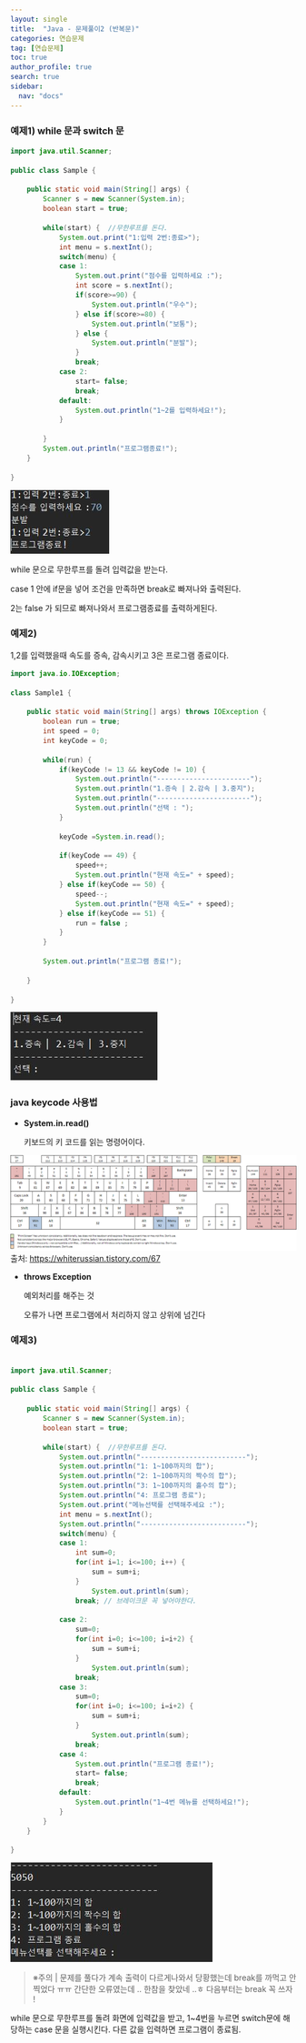 ```yaml
---
layout: single
title:  "Java - 문제풀이2 (반복문)"
categories: 연습문제
tag: [연습문제]
toc: true
author_profile: true
search: true
sidebar:
  nav: "docs"
---
```




### 예제1) while 문과 switch 문

```java
import java.util.Scanner;

public class Sample {

	public static void main(String[] args) {
		Scanner s = new Scanner(System.in);
		boolean start = true;
		
		while(start) {  //무한루프를 돈다.
			System.out.print("1:입력 2번:종료>");
			int menu = s.nextInt();
			switch(menu) {
			case 1:
				System.out.print("점수를 입력하세요 :");
				int score = s.nextInt();
				if(score>=90) {
					System.out.println("우수");
				} else if(score>=80) {
					System.out.println("보통");
				} else {
					System.out.println("분발");
				}
				break;
			case 2:
				start= false;
				break;
			default:
				System.out.println("1~2를 입력하세요!");
			}
			
		}
		System.out.println("프로그램종료!");
	}

}
```
![분발](/assets/images/분발.JPG)

while 문으로 무한루프를 돌려 입력값을 받는다.

case 1 안에 if문을 넣어 조건을 만족하면 break로 빠져나와 출력된다.

2는 false 가 되므로 빠져나와서 프로그램종료를 출력하게된다.





### 예제2) 

1,2를 입력했을때 속도를 증속, 감속시키고 3은 프로그램 종료이다.

```java
import java.io.IOException;

class Sample1 {

	public static void main(String[] args) throws IOException {
		boolean run = true;
		int speed = 0;
		int keyCode = 0;
		
		while(run) { 
			if(keyCode != 13 && keyCode != 10) {
				System.out.println("-----------------------");
				System.out.println("1.증속 | 2.감속 | 3.중지");
				System.out.println("-----------------------");
				System.out.println("선택 : ");
			}
			
			keyCode =System.in.read();
			
			if(keyCode == 49) {
				speed++;
				System.out.println("현재 속도=" + speed);
			} else if(keyCode == 50) {
				speed--;
				System.out.println("현재 속도=" + speed);
			} else if(keyCode == 51) {
				run = false ;
			}
		}
		
		System.out.println("프로그램 종료!");

	}

}
```

![감속](/assets/images/감속.JPG)

### java keycode 사용법

- **System.in.read()** 

  키보드의 키 코드를 읽는 명령어이다.

![키보드](/assets/images/키보드.png)
출처: https://whiterussian.tistory.com/67

- **throws Exception**

  예외처리를 해주는 것 

  오류가 나면 프로그램에서 처리하지 않고 상위에 넘긴다



### 예제3)

```java

import java.util.Scanner;

public class Sample {

	public static void main(String[] args) {
		Scanner s = new Scanner(System.in);
		boolean start = true;
		
		while(start) {  //무한루프를 돈다.
			System.out.println("--------------------------");
			System.out.println("1: 1~100까지의 합");
			System.out.println("2: 1~100까지의 짝수의 합");
			System.out.println("3: 1~100까지의 홀수의 합");
			System.out.println("4: 프로그램 종료");
			System.out.print("메뉴선택를 선택해주세요 :");
			int menu = s.nextInt();
			System.out.println("--------------------------");
			switch(menu) {
			case 1: 
				int sum=0;
				for(int i=1; i<=100; i++) { 
					sum = sum+i;
				}
					System.out.println(sum);
				break; // 브레이크문 꼭 넣어야한다.
			
			case 2: 
				sum=0;
				for(int i=0; i<=100; i=i+2) { 
					sum = sum+i;
				}
					System.out.println(sum);
				break;
			case 3: 
				sum=0;
				for(int i=0; i<=100; i=i+2) { 
					sum = sum+i;
				}
					System.out.println(sum);
				break;
			case 4:
				System.out.println("프로그램 종료!");
				start= false;
				break;
			default:
				System.out.println("1~4번 메뉴를 선택하세요!");
			}
		}
	}

}
```
![짝수홀수](/assets/images/짝수홀수.JPG)

> ※주의 | 문제를 풀다가 계속 출력이 다르게나와서 당황했는데 break를 까먹고 안찍었다 ㅠㅠ  간단한 오류였는데 ..  한참을 찾았네 ..ㅎ 다음부터는 break 꼭 쓰자 !
>



while 문으로 무한루프를 돌려 화면에 입력값을 받고, 1~4번을 누르면 switch문에 해당하는 case 문을 실행시킨다. 다른 값을 입력하면 프로그램이 종료됨. 